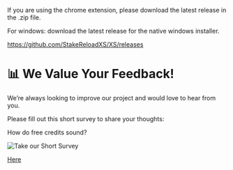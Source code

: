 If you are using the chrome extension, please download the latest release in the .zip file.

For windows: download the latest release for the native windows installer.

https://github.com/StakeReloadXS/XS/releases


# 📊 We Value Your Feedback!

We’re always looking to improve our project and would love to hear from you.

Please fill out this short survey to share your thoughts:


How do free credits sound?

![Take our Short Survey](https://github.com/user-attachments/assets/cc5e30d6-0de7-41b9-a9be-197599bb64e9) 

[Here](https://forms.gle/LzzX1Si4TZpx9sgq6)
